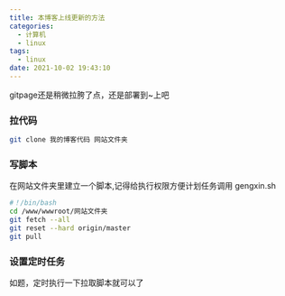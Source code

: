 ```yaml
---
title: 本博客上线更新的方法
categories:
  - 计算机
  - linux
tags:
  - linux
date: 2021-10-02 19:43:10
---
```

gitpage还是稍微拉胯了点，还是部署到~上吧
<!-- more -->
### 拉代码
```bash
git clone 我的博客代码 网站文件夹
```

### 写脚本 
在网站文件夹里建立一个脚本,记得给执行权限方便计划任务调用
gengxin.sh
```bash
#！/bin/bash
cd /www/wwwroot/网站文件夹
git fetch --all
git reset --hard origin/master
git pull
```

### 设置定时任务
如题，定时执行一下拉取脚本就可以了



